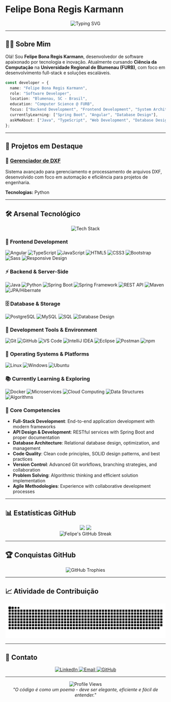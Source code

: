 # Felipe Bona Regis Karmann

<div align="center">
  <img src="https://readme-typing-svg.herokuapp.com?font=Fira+Code&pause=1000&color=2E9EF7&center=true&vCenter=true&width=435&lines=Software+Developer;Full+Stack+Engineer;Computer+Science+Student;Problem+Solver" alt="Typing SVG" />
</div>

---

## 👨‍💻 Sobre Mim

Olá! Sou **Felipe Bona Regis Karmann**, desenvolvedor de software apaixonado por tecnologia e inovação. Atualmente cursando **Ciência da Computação** na **Universidade Regional de Blumenau (FURB)**, com foco em desenvolvimento full-stack e soluções escaláveis.

```typescript
const developer = {
  name: "Felipe Bona Regis Karmann",
  role: "Software Developer",
  location: "Blumenau, SC - Brasil",
  education: "Computer Science @ FURB",
  focus: ["Backend Development", "Frontend Development", "System Architecture"],
  currentlyLearning: ["Spring Boot", "Angular", "Database Design"],
  askMeAbout: ["Java", "TypeScript", "Web Development", "Database Design"]
};
```

---

## 🚀 Projetos em Destaque

### 📁 [Gerenciador de DXF](https://github.com/FelipeBona/FelipeBona/blob/main/Gerenciador%20de%20DXF.md)
Sistema avançado para gerenciamento e processamento de arquivos DXF, desenvolvido com foco em automação e eficiência para projetos de engenharia.

**Tecnologias:** Python

---

## 🛠️ Arsenal Tecnológico

<div align="center">
  <img src="https://skillicons.dev/icons?i=java,python,spring,angular,typescript,javascript,html,css,bootstrap,postgresql,mysql,git,github,vscode&theme=dark" alt="Tech Stack"/>
</div>

### 🎨 **Frontend Development**
<div align="left">
  <img alt="Angular" src="https://img.shields.io/badge/Angular-DD0031?style=for-the-badge&logo=angular&logoColor=white"/>
  <img alt="TypeScript" src="https://img.shields.io/badge/TypeScript-007ACC?style=for-the-badge&logo=typescript&logoColor=white"/>
  <img alt="JavaScript" src="https://img.shields.io/badge/JavaScript-F7DF1E?style=for-the-badge&logo=javascript&logoColor=black"/>
  <img alt="HTML5" src="https://img.shields.io/badge/HTML5-E34F26?style=for-the-badge&logo=html5&logoColor=white"/>
  <img alt="CSS3" src="https://img.shields.io/badge/CSS3-1572B6?style=for-the-badge&logo=css3&logoColor=white"/>
  <img alt="Bootstrap" src="https://img.shields.io/badge/Bootstrap-563D7C?style=for-the-badge&logo=bootstrap&logoColor=white"/>
  <img alt="Sass" src="https://img.shields.io/badge/Sass-CC6699?style=for-the-badge&logo=sass&logoColor=white"/>
  <img alt="Responsive Design" src="https://img.shields.io/badge/Responsive_Design-43B02A?style=for-the-badge&logo=responsive&logoColor=white"/>
</div>

### ⚡ **Backend & Server-Side**
<div align="left">
  <img alt="Java" src="https://img.shields.io/badge/Java-ED8B00?style=for-the-badge&logo=openjdk&logoColor=white"/>
  <img alt="Python" src="https://img.shields.io/badge/Python-3776AB?style=for-the-badge&logo=python&logoColor=white"/>
  <img alt="Spring Boot" src="https://img.shields.io/badge/Spring_Boot-6DB33F?style=for-the-badge&logo=spring-boot&logoColor=white"/>
  <img alt="Spring Framework" src="https://img.shields.io/badge/Spring-6DB33F?style=for-the-badge&logo=spring&logoColor=white"/>
  <img alt="REST API" src="https://img.shields.io/badge/REST_API-009688?style=for-the-badge&logo=api&logoColor=white"/>
  <img alt="Maven" src="https://img.shields.io/badge/Maven-C71A36?style=for-the-badge&logo=apache-maven&logoColor=white"/>
  <img alt="JPA/Hibernate" src="https://img.shields.io/badge/Hibernate-59666C?style=for-the-badge&logo=hibernate&logoColor=white"/>
</div>

### 🗄️ **Database & Storage**
<div align="left">
  <img alt="PostgreSQL" src="https://img.shields.io/badge/PostgreSQL-316192?style=for-the-badge&logo=postgresql&logoColor=white"/>
  <img alt="MySQL" src="https://img.shields.io/badge/MySQL-005C84?style=for-the-badge&logo=mysql&logoColor=white"/>
  <img alt="SQL" src="https://img.shields.io/badge/SQL-4479A1?style=for-the-badge&logo=sql&logoColor=white"/>
  <img alt="Database Design" src="https://img.shields.io/badge/Database_Design-FF6B35?style=for-the-badge&logo=database&logoColor=white"/>
</div>

### 🔧 **Development Tools & Environment**
<div align="left">
  <img alt="Git" src="https://img.shields.io/badge/Git-F05032?style=for-the-badge&logo=git&logoColor=white"/>
  <img alt="GitHub" src="https://img.shields.io/badge/GitHub-100000?style=for-the-badge&logo=github&logoColor=white"/>
  <img alt="VS Code" src="https://img.shields.io/badge/VS_Code-0078D4?style=for-the-badge&logo=visual%20studio%20code&logoColor=white"/>
  <img alt="IntelliJ IDEA" src="https://img.shields.io/badge/IntelliJ_IDEA-000000?style=for-the-badge&logo=intellij-idea&logoColor=white"/>
  <img alt="Eclipse" src="https://img.shields.io/badge/Eclipse-2C2255?style=for-the-badge&logo=eclipse&logoColor=white"/>
  <img alt="Postman" src="https://img.shields.io/badge/Postman-FF6C37?style=for-the-badge&logo=postman&logoColor=white"/>
  <img alt="npm" src="https://img.shields.io/badge/npm-CB3837?style=for-the-badge&logo=npm&logoColor=white"/>
</div>

### 🐧 **Operating Systems & Platforms**
<div align="left">
  <img alt="Linux" src="https://img.shields.io/badge/Linux-FCC624?style=for-the-badge&logo=linux&logoColor=black"/>
  <img alt="Windows" src="https://img.shields.io/badge/Windows-0078D6?style=for-the-badge&logo=windows&logoColor=white"/>
  <img alt="Ubuntu" src="https://img.shields.io/badge/Ubuntu-E95420?style=for-the-badge&logo=ubuntu&logoColor=white"/>
</div>

### 📚 **Currently Learning & Exploring**
<div align="left">
  <img alt="Docker" src="https://img.shields.io/badge/Docker-2496ED?style=for-the-badge&logo=docker&logoColor=white"/>
  <img alt="Microservices" src="https://img.shields.io/badge/Microservices-1BA0D7?style=for-the-badge&logo=microservices&logoColor=white"/>
  <img alt="Cloud Computing" src="https://img.shields.io/badge/Cloud_Computing-4285F4?style=for-the-badge&logo=google-cloud&logoColor=white"/>
  <img alt="Data Structures" src="https://img.shields.io/badge/Data_Structures-FF9500?style=for-the-badge&logo=data&logoColor=white"/>
  <img alt="Algorithms" src="https://img.shields.io/badge/Algorithms-00C7B7?style=for-the-badge&logo=algorithm&logoColor=white"/>
</div>

### 🎯 **Core Competencies**
- **Full-Stack Development**: End-to-end application development with modern frameworks
- **API Design & Development**: RESTful services with Spring Boot and proper documentation
- **Database Architecture**: Relational database design, optimization, and management
- **Code Quality**: Clean code principles, SOLID design patterns, and best practices
- **Version Control**: Advanced Git workflows, branching strategies, and collaboration
- **Problem Solving**: Algorithmic thinking and efficient solution implementation
- **Agile Methodologies**: Experience with collaborative development processes

---

## 📊 Estatísticas GitHub

<div align="center">
  <img height="180em" src="https://github-readme-stats.vercel.app/api?username=FelipeBona&show_icons=true&theme=tokyonight&include_all_commits=true&count_private=true&hide_border=true&bg_color=0D1117"/>
  <img height="180em" src="https://github-readme-stats.vercel.app/api/top-langs/?username=FelipeBona&layout=compact&langs_count=8&theme=tokyonight&hide_border=true&bg_color=0D1117"/>
</div>

<div align="center">
  <img src="https://github-readme-streak-stats.herokuapp.com/?user=FelipeBona&theme=tokyonight&hide_border=true&background=0D1117" alt="Felipe's GitHub Streak"/>
</div>

---

## 🏆 Conquistas GitHub

<div align="center">
  <img src="https://github-profile-trophy.vercel.app/?username=FelipeBona&theme=tokyonight&no-frame=true&no-bg=true&margin-w=4&row=1" alt="GitHub Trophies"/>
</div>

---

## 📈 Atividade de Contribuição

<picture>
  <source media="(prefers-color-scheme: dark)" srcset="https://raw.githubusercontent.com/platane/snk/output/github-contribution-grid-snake-dark.svg">
  <source media="(prefers-color-scheme: light)" srcset="https://raw.githubusercontent.com/platane/snk/output/github-contribution-grid-snake.svg">
  <img alt="github contribution grid snake animation" src="https://raw.githubusercontent.com/platane/snk/output/github-contribution-grid-snake.svg">
</picture>

---

## 🤝 Contato

<div align="center">
  <a href="https://www.linkedin.com/in/felipe-bona-regis-karmann-174943213/" target="_blank">
    <img src="https://img.shields.io/badge/LinkedIn-0077B5?style=for-the-badge&logo=linkedin&logoColor=white" alt="LinkedIn"/>
  </a>
  <a href="mailto:felipebonaregiskarmann@gmail.com" target="_blank">
    <img src="https://img.shields.io/badge/Email-D14836?style=for-the-badge&logo=gmail&logoColor=white" alt="Email"/>
  </a>
  <a href="https://github.com/FelipeBona" target="_blank">
    <img src="https://img.shields.io/badge/GitHub-100000?style=for-the-badge&logo=github&logoColor=white" alt="GitHub"/>
  </a>
</div>

---

<div align="center">
  <img src="https://komarev.com/ghpvc/?username=FelipeBona&style=for-the-badge&color=blue" alt="Profile Views"/>
</div>

<div align="center">
  <i>"O código é como um poema - deve ser elegante, eficiente e fácil de entender."</i>
</div>
